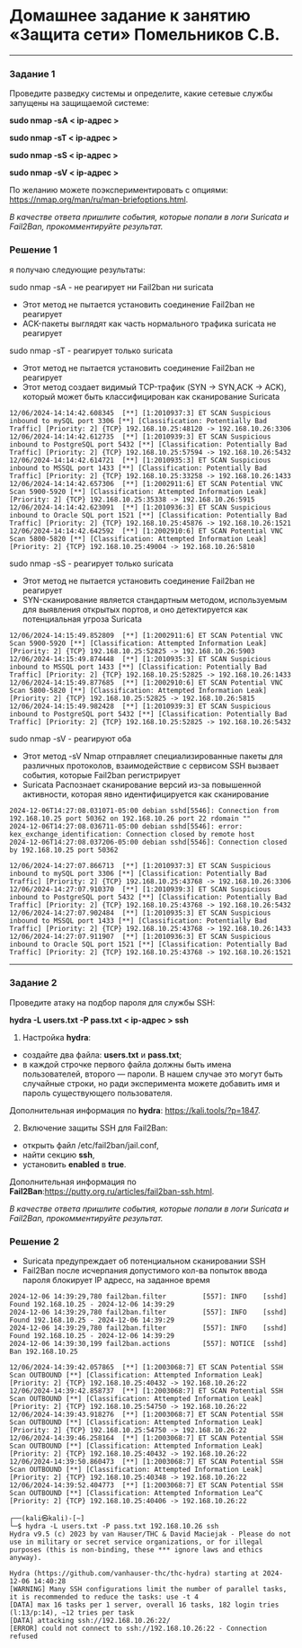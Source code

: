 # Домашнее задание к занятию «Защита сети»  Помельников С.В.

------

### Задание 1

Проведите разведку системы и определите, какие сетевые службы запущены на защищаемой системе:

**sudo nmap -sA < ip-адрес >**

**sudo nmap -sT < ip-адрес >**

**sudo nmap -sS < ip-адрес >**

**sudo nmap -sV < ip-адрес >**

По желанию можете поэкспериментировать с опциями: https://nmap.org/man/ru/man-briefoptions.html.


*В качестве ответа пришлите события, которые попали в логи Suricata и Fail2Ban, прокомментируйте результат.*

### Решение 1

я получаю следующие результаты:  

sudo nmap -sA  -  не реагирует ни Fail2ban ни suricata  
- Этот метод не пытается установить соединение Fail2ban не реагирует
- ACK-пакеты выглядят как часть нормального трафика suricata не реагирует

sudo nmap -sT -  реагирует только suricata  
- Этот метод не пытается установить соединение Fail2ban не реагирует
- Этот метод создает видимый TCP-трафик (SYN → SYN,ACK → ACK), который может быть классифицирован как сканирование Suricata 
```
12/06/2024-14:14:42.608345  [**] [1:2010937:3] ET SCAN Suspicious inbound to mySQL port 3306 [**] [Classification: Potentially Bad Traffic] [Priority: 2] {TCP} 192.168.10.25:48120 -> 192.168.10.26:3306
12/06/2024-14:14:42.612735  [**] [1:2010939:3] ET SCAN Suspicious inbound to PostgreSQL port 5432 [**] [Classification: Potentially Bad Traffic] [Priority: 2] {TCP} 192.168.10.25:57594 -> 192.168.10.26:5432
12/06/2024-14:14:42.614721  [**] [1:2010935:3] ET SCAN Suspicious inbound to MSSQL port 1433 [**] [Classification: Potentially Bad Traffic] [Priority: 2] {TCP} 192.168.10.25:33258 -> 192.168.10.26:1433
12/06/2024-14:14:42.657306  [**] [1:2002911:6] ET SCAN Potential VNC Scan 5900-5920 [**] [Classification: Attempted Information Leak] [Priority: 2] {TCP} 192.168.10.25:35338 -> 192.168.10.26:5915
12/06/2024-14:14:42.623091  [**] [1:2010936:3] ET SCAN Suspicious inbound to Oracle SQL port 1521 [**] [Classification: Potentially Bad Traffic] [Priority: 2] {TCP} 192.168.10.25:45876 -> 192.168.10.26:1521
12/06/2024-14:14:42.642592  [**] [1:2002910:6] ET SCAN Potential VNC Scan 5800-5820 [**] [Classification: Attempted Information Leak] [Priority: 2] {TCP} 192.168.10.25:49004 -> 192.168.10.26:5810
```

sudo nmap -sS -  реагирует только suricata  
- Этот метод не пытается установить соединение Fail2ban не реагирует
- SYN-сканирование является стандартным методом, используемым для выявления открытых портов, и оно детектируется как потенциальная угроза Suricata
```
12/06/2024-14:15:49.852809  [**] [1:2002911:6] ET SCAN Potential VNC Scan 5900-5920 [**] [Classification: Attempted Information Leak] [Priority: 2] {TCP} 192.168.10.25:52825 -> 192.168.10.26:5903
12/06/2024-14:15:49.874448  [**] [1:2010935:3] ET SCAN Suspicious inbound to MSSQL port 1433 [**] [Classification: Potentially Bad Traffic] [Priority: 2] {TCP} 192.168.10.25:52825 -> 192.168.10.26:1433
12/06/2024-14:15:49.877685  [**] [1:2002910:6] ET SCAN Potential VNC Scan 5800-5820 [**] [Classification: Attempted Information Leak] [Priority: 2] {TCP} 192.168.10.25:52825 -> 192.168.10.26:5815
12/06/2024-14:15:49.982428  [**] [1:2010939:3] ET SCAN Suspicious inbound to PostgreSQL port 5432 [**] [Classification: Potentially Bad Traffic] [Priority: 2] {TCP} 192.168.10.25:52825 -> 192.168.10.26:5432
```

sudo nmap -sV - реагируют оба  
- Этот метод -sV Nmap отправляет специализированные пакеты для различных протоколов, взаимодействие с сервисом SSH вызвает события, которые Fail2ban регистрирует
- Suricata Распознает сканирование версий из-за повышенной активности, которая явно идентифицируется как сканирование
```
2024-12-06T14:27:08.031071-05:00 debian sshd[5546]: Connection from 192.168.10.25 port 50362 on 192.168.10.26 port 22 rdomain ""
2024-12-06T14:27:08.036711-05:00 debian sshd[5546]: error: kex_exchange_identification: Connection closed by remote host
2024-12-06T14:27:08.037206-05:00 debian sshd[5546]: Connection closed by 192.168.10.25 port 50362
```
```
12/06/2024-14:27:07.866713  [**] [1:2010937:3] ET SCAN Suspicious inbound to mySQL port 3306 [**] [Classification: Potentially Bad Traffic] [Priority: 2] {TCP} 192.168.10.25:43768 -> 192.168.10.26:3306
12/06/2024-14:27:07.910370  [**] [1:2010939:3] ET SCAN Suspicious inbound to PostgreSQL port 5432 [**] [Classification: Potentially Bad Traffic] [Priority: 2] {TCP} 192.168.10.25:43768 -> 192.168.10.26:5432
12/06/2024-14:27:07.902484  [**] [1:2010935:3] ET SCAN Suspicious inbound to MSSQL port 1433 [**] [Classification: Potentially Bad Traffic] [Priority: 2] {TCP} 192.168.10.25:43768 -> 192.168.10.26:1433
12/06/2024-14:27:07.911907  [**] [1:2010936:3] ET SCAN Suspicious inbound to Oracle SQL port 1521 [**] [Classification: Potentially Bad Traffic] [Priority: 2] {TCP} 192.168.10.25:43768 -> 192.168.10.26:1521
```


------

### Задание 2

Проведите атаку на подбор пароля для службы SSH:

**hydra -L users.txt -P pass.txt < ip-адрес > ssh**

1. Настройка **hydra**: 
 
 - создайте два файла: **users.txt** и **pass.txt**;
 - в каждой строчке первого файла должны быть имена пользователей, второго — пароли. В нашем случае это могут быть случайные строки, но ради эксперимента можете добавить имя и пароль существующего пользователя.

Дополнительная информация по **hydra**: https://kali.tools/?p=1847.

2. Включение защиты SSH для Fail2Ban:

-  открыть файл /etc/fail2ban/jail.conf,
-  найти секцию **ssh**,
-  установить **enabled**  в **true**.

Дополнительная информация по **Fail2Ban**:https://putty.org.ru/articles/fail2ban-ssh.html.

*В качестве ответа пришлите события, которые попали в логи Suricata и Fail2Ban, прокомментируйте результат.*

### Решение 2

- Suricata предупреждает об потенциальном сканировании SSH
- Fail2Ban после исчерпания допустимого кол-ва попыток ввода пароля блокирует IP адресс, на заданное время

```
2024-12-06 14:39:29,780 fail2ban.filter         [557]: INFO    [sshd] Found 192.168.10.25 - 2024-12-06 14:39:29
2024-12-06 14:39:29,780 fail2ban.filter         [557]: INFO    [sshd] Found 192.168.10.25 - 2024-12-06 14:39:29
2024-12-06 14:39:29,780 fail2ban.filter         [557]: INFO    [sshd] Found 192.168.10.25 - 2024-12-06 14:39:29
2024-12-06 14:39:30,199 fail2ban.actions        [557]: NOTICE  [sshd] Ban 192.168.10.25
```
```
12/06/2024-14:39:42.057865  [**] [1:2003068:7] ET SCAN Potential SSH Scan OUTBOUND [**] [Classification: Attempted Information Leak] [Priority: 2] {TCP} 192.168.10.25:40432 -> 192.168.10.26:22
12/06/2024-14:39:42.858737  [**] [1:2003068:7] ET SCAN Potential SSH Scan OUTBOUND [**] [Classification: Attempted Information Leak] [Priority: 2] {TCP} 192.168.10.25:54750 -> 192.168.10.26:22
12/06/2024-14:39:43.918276  [**] [1:2003068:7] ET SCAN Potential SSH Scan OUTBOUND [**] [Classification: Attempted Information Leak] [Priority: 2] {TCP} 192.168.10.25:54750 -> 192.168.10.26:22
12/06/2024-14:39:46.258164  [**] [1:2003068:7] ET SCAN Potential SSH Scan OUTBOUND [**] [Classification: Attempted Information Leak] [Priority: 2] {TCP} 192.168.10.25:40432 -> 192.168.10.26:22
12/06/2024-14:39:50.860473  [**] [1:2003068:7] ET SCAN Potential SSH Scan OUTBOUND [**] [Classification: Attempted Information Leak] [Priority: 2] {TCP} 192.168.10.25:40348 -> 192.168.10.26:22
12/06/2024-14:39:52.404773  [**] [1:2003068:7] ET SCAN Potential SSH Scan OUTBOUND [**] [Classification: Attempted Information Lea^C [Priority: 2] {TCP} 192.168.10.25:40406 -> 192.168.10.26:22
```
```
┌──(kali㉿kali)-[~]
└─$ hydra -L users.txt -P pass.txt 192.168.10.26 ssh
Hydra v9.5 (c) 2023 by van Hauser/THC & David Maciejak - Please do not use in military or secret service organizations, or for illegal purposes (this is non-binding, these *** ignore laws and ethics anyway).

Hydra (https://github.com/vanhauser-thc/thc-hydra) starting at 2024-12-06 14:40:28
[WARNING] Many SSH configurations limit the number of parallel tasks, it is recommended to reduce the tasks: use -t 4
[DATA] max 16 tasks per 1 server, overall 16 tasks, 182 login tries (l:13/p:14), ~12 tries per task
[DATA] attacking ssh://192.168.10.26:22/
[ERROR] could not connect to ssh://192.168.10.26:22 - Connection refused

```

